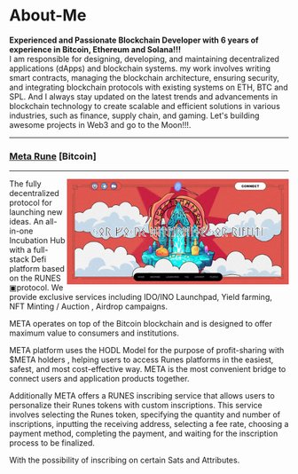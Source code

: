 # About-Me

<p>
  <strong>Experienced and Passionate Blockchain Developer with 6 years of experience in Bitcoin, Ethereum and Solana!!!</strong>
  <br />
  I am responsible for designing, developing, and maintaining decentralized applications (dApps) and blockchain systems. my work involves writing smart contracts, managing the blockchain architecture, ensuring security, and integrating blockchain protocols with existing 
  systems on ETH, BTC and SPL. And I always stay updated on the latest trends and advancements in blockchain technology to create scalable and efficient solutions in various industries, such as finance, supply chain, and gaming.
  Let's building awesome projects in Web3 and go to the Moon!!!.
</p>
<hr />

<h3><a href="https://app.metarunes.io/" target="_blank">Meta Rune</a> [Bitcoin]</h3>
<hr />

<img align="right" width="400px" src="./assets/metarune.png">

The fully decentralized protocol for launching new ideas. An all-in-one Incubation Hub with a full-stack Defi platform based on the RUNES ▣protocol. We provide exclusive services including IDO/INO Launchpad, Yield farming, NFT Minting / Auction , Airdrop campaigns.

META operates on top of the Bitcoin blockchain and is designed to offer maximum value to consumers and institutions.

META platform uses the HODL Model for the purpose of profit-sharing with $META holders , helping users to access Runes platforms in the easiest, safest, and most cost-effective way. META is the most convenient bridge to connect users and application products together.

Additionally META offers a RUNES inscribing service that allows users to personalize their Runes tokens with custom inscriptions. This service involves selecting the Runes token, specifying the quantity and number of inscriptions, inputting the receiving address, selecting a fee rate, choosing a payment method, completing the payment, and waiting for the inscription process to be finalized.

With the possibility of inscribing on certain Sats and Attributes.
